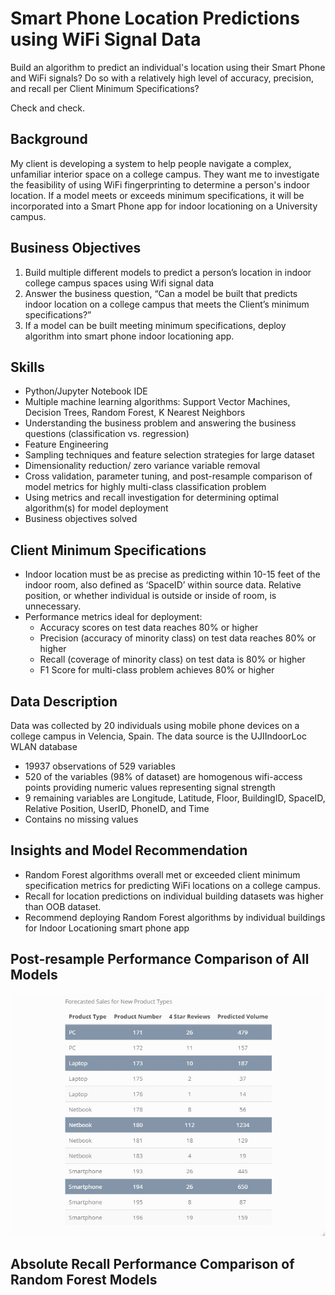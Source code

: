 # Smart Phone Location Predictions using WiFi Signal Data
Build an algorithm to predict an individual's location using their Smart Phone and WiFi signals? 
Do so with a relatively high level of accuracy, precision, and recall per Client Minimum Specifications? 

Check and check.

## Background
My client is developing a system to help people navigate a complex, unfamiliar interior space on a college campus.
They want me to investigate the feasibility of using WiFi fingerprinting to determine a person's indoor location.
If a model meets or exceeds minimum specifications, it will be incorporated into a Smart Phone app for indoor locationing on a University campus.

## Business Objectives
1. Build multiple different models to predict a person’s location in indoor college campus spaces using Wifi signal data
2. Answer the business question, “Can a model be built that predicts indoor location on a college campus that meets the Client’s minimum specifications?” 
3. If a model can be built meeting minimum specifications, deploy algorithm into smart phone indoor locationing app.

## Skills
* Python/Jupyter Notebook IDE
* Multiple machine learning algorithms: Support Vector Machines, Decision Trees, Random Forest, K Nearest Neighbors
* Understanding the business problem and answering the business questions (classification vs. regression)
* Feature Engineering
* Sampling techniques and feature selection strategies for large dataset
* Dimensionality reduction/ zero variance variable removal
* Cross validation, parameter tuning, and post-resample comparison of model metrics for highly multi-class classification problem
* Using metrics and recall investigation for determining optimal algorithm(s) for model deployment
* Business objectives solved

## Client Minimum Specifications
* Indoor location must be as precise as predicting within 10-15 feet of the indoor room, also defined as ‘SpaceID’ within source data. Relative position, or whether individual is outside or inside of room, is unnecessary.
* Performance metrics ideal for deployment:
  * Accuracy scores on test data reaches 80% or higher
  * Precision (accuracy of minority class) on test data reaches 80% or higher
  * Recall (coverage of minority class) on test data is 80% or higher
  * F1 Score for multi-class problem achieves 80% or higher

## Data Description
Data was collected by 20 individuals using mobile phone devices on a college campus in Velencia, Spain. The data source is the UJIIndoorLoc WLAN database
* 19937 observations of  529 variables
* 520 of the variables (98% of dataset) are homogenous wifi-access points providing numeric values representing signal strength
* 9 remaining variables are Longitude, Latitude, Floor, BuildingID, SpaceID, Relative Position, UserID, PhoneID, and Time
* Contains no missing values

## Insights and Model Recommendation
* Random Forest algorithms overall met or exceeded client minimum specification metrics for predicting WiFi locations on a college campus. 
* Recall for location predictions on individual building datasets was higher than OOB dataset.
* Recommend deploying Random Forest algorithms by individual buildings for Indoor Locationing smart phone app

## Post-resample Performance Comparison of All Models
![Visual 1](https://github.com/jlbrosnahan/Predict-Sales_Volume/blob/master/Rplot02.jpeg)

## Absolute Recall Performance Comparison of Random Forest Models


